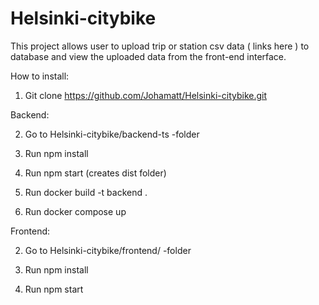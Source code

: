 # Helsinki-citybike


This project allows user to upload trip or station csv data ( links here ) to database and view the uploaded data from the front-end interface.  



How to install:

1. Git clone https://github.com/Johamatt/Helsinki-citybike.git

Backend:

2. Go to Helsinki-citybike/backend-ts -folder

3. Run npm install

4. Run npm start (creates dist folder)

5. Run docker build -t backend .

6. Run docker compose up

Frontend:

2. Go to Helsinki-citybike/frontend/ -folder

3. Run npm install

4. Run npm start
